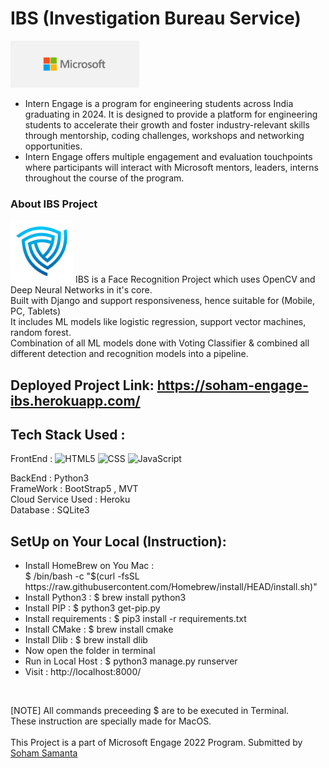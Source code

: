 # IBS (Investigation Bureau Service)
<img src="/static/ms.png" alt="Micorsoft Engage Banner" height="75px">
<ul>
    <li>Intern Engage is a program for engineering students across India graduating in 2024. It is designed to provide a platform for engineering students to accelerate their growth and foster industry-relevant skills through mentorship, coding challenges, workshops and networking opportunities.</li>
    <li>Intern Engage offers multiple engagement and evaluation touchpoints where participants will interact with Microsoft mentors, leaders, interns throughout the course of the program.</li>
</ul>

### About IBS Project 
<!-- <table>
    <tr>
        <td><img src="/static/logo.png" alt="IBS Logo" height="25px" width="25px"></td>
        <td>
            IBS is a Face Recognition Project which uses OpenCV and Deep Neural Networks in it's core. <br>
            Built with Django and support responsiveness, hence suitable for (Mobile, PC, Tablets) <br>
            It includes ML models like logistic regression, support vector machines, random forest. <br>
            Combination of all ML models done with Voting Classifier & combined all different detection and recognition models into a pipeline. <br>
        </td>
    </tr>
</table> -->

<img src="/static/logo.png" alt="IBS Logo" height="100px" width="100px">
IBS is a Face Recognition Project which uses OpenCV and Deep Neural Networks in it's core. <br>
Built with Django and support responsiveness, hence suitable for (Mobile, PC, Tablets) <br>
It includes ML models like logistic regression, support vector machines, random forest. <br>
Combination of all ML models done with Voting Classifier & combined all different detection and recognition models into a pipeline. 
<br>

## Deployed Project Link: https://soham-engage-ibs.herokuapp.com/

## Tech Stack Used : <br>
FrontEnd : ![HTML5](https://img.shields.io/badge/-HTML5-000?&logo=html5&logoColor=E34F26)
           ![CSS](https://img.shields.io/badge/-CSS-000?&logo=css3&logoColor=1572B6)
           ![JavaScript](https://img.shields.io/badge/-JavaScript-000?&logo=JavaScript&logoColor=ddc508)
<!-- HTML , CSS , JavaScript <br> -->
BackEnd : Python3 <br>
FrameWork : BootStrap5 , MVT  <br>
Cloud Service Used : Heroku <br>
Database : SQLite3 

## SetUp on Your Local (Instruction):
<ul>
    <li>Install HomeBrew on You Mac : <br>  $ /bin/bash -c "$(curl -fsSL https://raw.githubusercontent.com/Homebrew/install/HEAD/install.sh)" </li>
    <li>Install Python3 : $ brew install python3 </li>
    <li>Install PIP : $ python3 get-pip.py</li>
    <li>Install requirements : $ pip3 install -r requirements.txt</li>
    <li>Install CMake : $ brew install cmake</li>
    <li>Install Dlib : $ brew install dlib</li>
    <li>Now open the folder in terminal</li>
    <li>Run in Local Host : $ python3 manage.py runserver</li>
    <li>Visit : http://localhost:8000/ </li>
</ul>
<br>

[NOTE] All commands preceeding $ are to be executed in Terminal. <br> These instruction are specially made for MacOS. <br>
<br>
This Project is a part of Microsoft Engage 2022 Program. Submitted by [Soham Samanta](https://www.linkedin.com/in/soham-samanta-5732b41b5/) <br>
